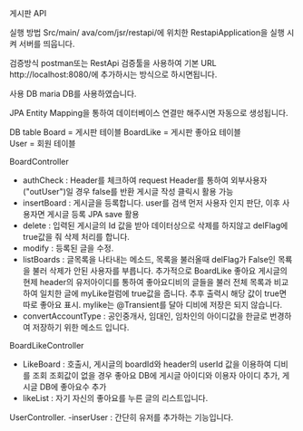게시판 API


실행 방법
Src/main/ ava/com/jsr/restapi/에 위치한 RestapiApplication을 실행 시켜 서버를 띄웁니다.

검증방식
postman또는 RestApi 검증툴을 사용하여 
기본 URL http://localhost:8080/에 추가하시는 방식으로 하시면됩니다.

사용 DB maria DB를 사용하였습니다.

 JPA Entity Mapping을 통하여 데이터베이스 연결만 해주시면 자동으로 생성됩니다.
 
 DB table 
 Board = 게시판 테이블
 BoardLike = 게시판 좋아요 테이블  
 User  = 회원 테이블
 
 BoardController
 - authCheck : Header를 체크하여 request Header를 통하여 외부사용자("outUser")일 경우 false를 반환 게시글 작성 클릭시 활용 가능 
 - insertBoard : 게시글을 등록합니다. user를 검색 먼저 사용자 인지 판단, 이후 사용자면 게시글 등록 JPA save 활용
 - delete : 입력된 게시글의 Id 값을 받아 데이터상으로 삭제를 하지않고 delFlag에 true값을 줘 삭제 처리를 합니다.
 - modify : 등록된 글을 수정.
 - listBoards : 글목록을 나타내는 메소드, 목록을 불러올때 delFlag가 False인 목룍을 불러 삭제가 안된 사용자를 부릅니다.
                추가적으로 BoardLike 좋아요 게시글의 현제 header의 유저아이디를 통하여 좋아요디비의 글들을 불러
                전체 목록과 비교하여 일치한 글에 myLike컬럼에 true값을 줍니다. 추후 출력시 해당 값이 true면 따로 좋아요 표시.
                mylike는 @Transient를 달아 디비에 저장은 되지 않습니다.
 - convertAccountType : 공인중개사, 임대인, 임차인의 아이디값을 한글로 번경하여 저장하기 위한 메소드 입니다.

BoardLikeController
- LikeBoard : 호출시, 게시글의 boardId와 header의 userId 값을 이용하여 디비를 조회 조회값이 없을 경우 좋아요 DB에 게시글 아이디와 이용자 아이디 추가, 게시글 DB에 좋아요수 추가
- likeList : 자기 자신의 좋아요를 누른 글의 리스트입니다.

UserController.
-inserUser : 간단히 유저를 추가하는 기능입니다.


